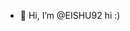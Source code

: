 - 👋 Hi, I’m @EISHU92
hi :)

<!---
EISHU92/EISHU92 is a ✨ special ✨ repository because its `README.md` (this file) appears on your GitHub profile.
You can click the Preview link to take a look at your changes.
--->
